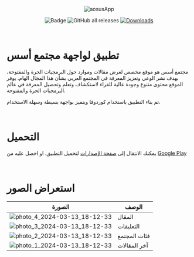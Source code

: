 <div align="center">
  
![aosusApp](https://github.com/rn0x/aosus_android/assets/76129163/83a350b5-4f51-44bd-9769-fc82faf45d94)
  
![Badge](https://img.shields.io/github/v/release/rn0x/aosus_android)
![GitHub all releases](https://img.shields.io/github/downloads/rn0x/aosus_android/total?color=blue&label=Total%20Downloads)
[![Downloads](https://playbadges.pavi2410.me/badge/downloads?id=org.aosus.discourse)](https://play.google.com/store/apps/details?id=org.aosus.discourse)

</div> 

<br>


# تطبيق لواجهة مجتمع أسس

مجتمع أسس هو موقع مخصص لعرض مقالات وموارد حول البرمجيات الحرة والمفتوحة، بهدف نشر الوعي وتعزيز المعرفة في المجتمع العربي بشأن هذا المجال الهام. يوفر الموقع محتوى متنوع وجودة عالية للقراء لاستكشاف وتعلم وتحصيل المعرفة في عالم البرمجيات الحرة والمفتوحة.

تم بناء التطبيق باستخدام كوردوفا ويتميز بواجهة بسيطة وسهلة الاستخدام.


<br>

# التحميل

يمكنك الانتقال إلى [صفحة الإصدارات](https://github.com/rn0x/aosus_android/releases) لتحميل التطبيق. او احصل عليه من [Google Play](https://play.google.com/store/apps/details?id=org.aosus.discourse)


<br>

# استعراض الصور


<div align="center">
  

| الصورة | الوصف |
|---------|--------|
| ![photo_4_2024-03-13_18-12-33](https://github.com/rn0x/aosus_android/assets/76129163/f745eb54-525a-4d0c-95dc-e3107532bbf4) | المقال |
| ![photo_3_2024-03-13_18-12-33](https://github.com/rn0x/aosus_android/assets/76129163/3962a54a-a4ab-415d-827c-0da6ab1ea940) | التعليقات |
| ![photo_2_2024-03-13_18-12-33](https://github.com/rn0x/aosus_android/assets/76129163/8d11d524-4bcd-4706-82b8-3f2025071ee9) | فئات المجتمع |
| ![photo_1_2024-03-13_18-12-33](https://github.com/rn0x/aosus_android/assets/76129163/baacd215-a799-4d11-a5db-d44134fcf481) | آخر المقالات |


</div>

